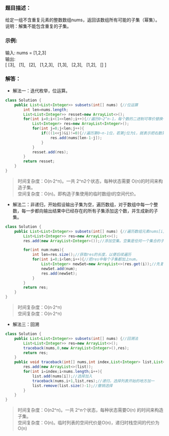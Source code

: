 ### 题目描述：   
给定一组不含重复元素的整数数组nums，返回该数组所有可能的子集（幂集）。   
说明：解集不能包含重复的子集。    
### 示例:    
输入: nums = [1,2,3]     
输出:    
[
  [3],
  [1],
  [2],
  [1,2,3],
  [1,3],
  [2,3],
  [1,2],
  []
]

### 解答：    
* 解法一：迭代枚举，位运算。    
```java
class Solution {
    public List<List<Integer>> subsets(int[] nums) {//位运算
        int len=nums.length;
        List<List<Integer>> resset=new ArrayList<>();
        for(int i=0;i<(1<<len);i++){//遍历0~2^n-1，每个数的二进制可等价替换一个结果子集，第i位若为1代表选，0代表不选
            List<Integer> res=new ArrayList<Integer>();
            for(int j=0;j<len;j++){
                if(((1<<j)&i)!=0){//遍历第0~n-1位，若第j位为1，就表示把右数第j个数字加进去。
                    res.add(nums[len-1-j]);
                }
            }
            resset.add(res); 
        }
        return resset;
    }
}
```
> 时间复杂度：O(n·2^n)。一共 2^n2个状态，每种状态需要 O(n)的时间来构造子集。    
> 空间复杂度：O(n)。即构造子集使用的临时数组t的空间代价。   
* 解法二：非递归，开始假设输出子集为空，遍历数组，对于数组中每一个整数，每一步都向输出结果中已经存在的所有子集添加这个数，并生成新的子集。
```java
class Solution {
    public List<List<Integer>> subsets(int[] nums) {//遍历数组元素nums[i]，每次复制一遍结果列表，再把当前的新数字nums[i]添加到输出结果的每个子集里。
        List<List<Integer>> res=new ArrayList<>();
        res.add(new ArrayList<Integer>());//添加空集。空集是任何一个集合的子集。

        for(int num:nums){
            int len=res.size();//获取res的长度，以便后续遍历
            for(int i=0;i<len;i++){//把res中每个子集都加上num。
                List<Integer> newSet=new ArrayList<>(res.get(i));//先复制结果中已经存在的每个子集。!!!
                newSet.add(num);
                res.add(newSet);
            }
        }
        return res;
    }
}
```
> 时间复杂度：O(n·2^n)      
> 空间复杂度：O(n·2^n)    
* 解法三：回溯    
```java
class Solution {
    public List<List<Integer>> subsets(int[] nums) {//回溯法
        List<List<Integer>> res=new ArrayList<>();
        traceback(nums,0,new ArrayList<Integer>(),res);
        return res;
    }
    public void traceback(int[] nums,int index,List<Integer> list,List<List<Integer>> res){
        res.add(new ArrayList<>(list));
        for(int i=index;i<nums.length;i++){
            list.add(nums[i]);//选择加入
            traceback(nums,i+1,list,res);//递归，选择列表开始的地方加一
            list.remove(list.size()-1);//撤销选择
        }
    }
}
```
> 时间复杂度：O(n2^n)。一共 2^n个状态，每种状态需要O(n) 的时间来构造子集。    
> 空间复杂度：O(n)。临时列表的空间代价是O(n)，递归时栈空间的代价为O(n) 
